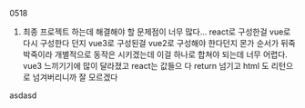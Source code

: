 0518

1. 최종 프로젝트 하는데 해결해야 할 문제점이 너무 많다... react로 구성한걸 vue로 다시 구성한다 던지 vue3로 구성된걸 vue2로 구성해야 한다던지 몬가 순서가 뒤죽박죽이라 개별적으로 동작은 시키겠는데 이걸 하나로 합쳐야 되는데 너무 어렵다. vue3 느끼기기에 많이 달라졌고 react는 값들으 다 return 넘기고 html 도 리턴으로 넘겨버리니까 잘 모르겠다 

asdasd
